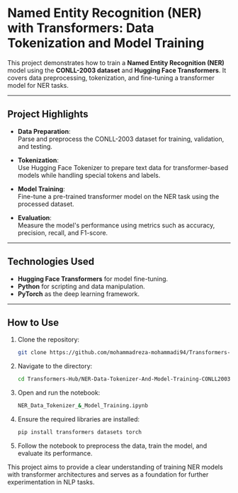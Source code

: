 # Named Entity Recognition (NER) with Transformers: Data Tokenization and Model Training  

This project demonstrates how to train a **Named Entity Recognition (NER)** model using the **CONLL-2003 dataset** and **Hugging Face Transformers**. It covers data preprocessing, tokenization, and fine-tuning a transformer model for NER tasks.

---

## Project Highlights  

- **Data Preparation**:  
  Parse and preprocess the CONLL-2003 dataset for training, validation, and testing.  

- **Tokenization**:  
  Use Hugging Face Tokenizer to prepare text data for transformer-based models while handling special tokens and labels.  

- **Model Training**:  
  Fine-tune a pre-trained transformer model on the NER task using the processed dataset.  

- **Evaluation**:  
  Measure the model's performance using metrics such as accuracy, precision, recall, and F1-score.  

---

## Technologies Used  

- **Hugging Face Transformers** for model fine-tuning.  
- **Python** for scripting and data manipulation.  
- **PyTorch** as the deep learning framework.  

---

## How to Use  

1. Clone the repository:  
   ```bash
   git clone https://github.com/mohammadreza-mohammadi94/Transformers-Hub
   ```  

2. Navigate to the directory:  
   ```bash
   cd Transformers-Hub/NER-Data-Tokenizer-And-Model-Training-CONLL2003
   ```  

3. Open and run the notebook:  
   ```bash
   NER_Data_Tokenizer_&_Model_Training.ipynb
   ```  

4. Ensure the required libraries are installed:  
   ```bash
   pip install transformers datasets torch
   ```  

5. Follow the notebook to preprocess the data, train the model, and evaluate its performance.  

This project aims to provide a clear understanding of training NER models with transformer architectures and serves as a foundation for further experimentation in NLP tasks.  
